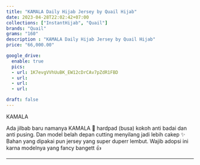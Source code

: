 ```yaml
---
title: "KAMALA Daily Hijab Jersey by Quail Hijab"
date: 2023-04-28T22:02:42+07:00
collections: ["InstantHijab", "Quail"]
brands: "Quail"
grams: "160"
description : "KAMALA Daily Hijab Jersey by Quail Hijab"
price: "66,000.00"

google_drive:
  enable: true
  pics:
  - url: 1K7evgVVhUuBK_EW12cDrCAv7pZdR1FBD
  - url: 
  - url: 
  - url: 

draft: false
---
```


KAMALA

Ada jilbab baru namanya KAMALA 💖 hardpad (busa) kokoh anti badai dan anti pusing. Dan model belah depan cutting menyilang jadi lebih cakep ✨ Bahan yang dipakai pun jersey yang super duperr lembut. Wajib adopsi ini karna modelnya yang fancy bangett 👍

---    
 
